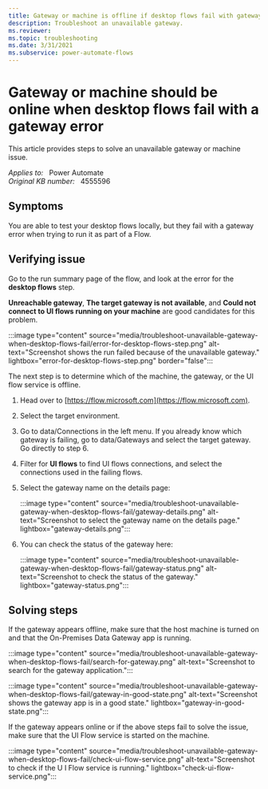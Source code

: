 ```yaml
---
title: Gateway or machine is offline if desktop flows fail with gateway error
description: Troubleshoot an unavailable gateway.
ms.reviewer: 
ms.topic: troubleshooting
ms.date: 3/31/2021
ms.subservice: power-automate-flows
---
```

# Gateway or machine should be online when desktop flows fail with a gateway error

This article provides steps to solve an unavailable gateway or machine issue.

_Applies to:_ &nbsp; Power Automate  
_Original KB number:_ &nbsp; 4555596

## Symptoms

You are able to test your desktop flows locally, but they fail with a gateway error when trying to run it as part of a Flow.

## Verifying issue

Go to the run summary page of the flow, and look at the error for the **desktop flows** step.

**Unreachable gateway**, **The target gateway is not available**, and **Could not connect to UI flows running on your machine** are good candidates for this problem.

:::image type="content" source="media/troubleshoot-unavailable-gateway-when-desktop-flows-fail/error-for-desktop-flows-step.png" alt-text="Screenshot shows the run failed because of the unavailable gateway." lightbox="error-for-desktop-flows-step.png" border="false":::

The next step is to determine which of the machine, the gateway, or the UI flow service is offline.

1. Head over to [https://flow.microsoft.com](https://flow.microsoft.com).
2. Select the target environment.
3. Go to data/Connections in the left menu. If you already know which gateway is failing, go to data/Gateways and select the target gateway. Go directly to step 6.
4. Filter for **UI flows** to find UI flows connections, and select the connections used in the failing flows.
5. Select the gateway name on the details page:

   :::image type="content" source="media/troubleshoot-unavailable-gateway-when-desktop-flows-fail/gateway-details.png" alt-text="Screenshot to select the gateway name on the details page." lightbox="gateway-details.png":::

6. You can check the status of the gateway here:

   :::image type="content" source="media/troubleshoot-unavailable-gateway-when-desktop-flows-fail/gateway-status.png" alt-text="Screenshot to check the status of the gateway." lightbox="gateway-status.png":::

## Solving steps

If the gateway appears offline, make sure that the host machine is turned on and that the On-Premises Data Gateway app is running.

:::image type="content" source="media/troubleshoot-unavailable-gateway-when-desktop-flows-fail/search-for-gateway.png" alt-text="Screenshot to search for the gateway application.":::

:::image type="content" source="media/troubleshoot-unavailable-gateway-when-desktop-flows-fail/gateway-in-good-state.png" alt-text="Screenshot shows the gateway app is in a good state." lightbox="gateway-in-good-state.png":::

If the gateway appears online or if the above steps fail to solve the issue, make sure that the UI Flow service is started on the machine.

:::image type="content" source="media/troubleshoot-unavailable-gateway-when-desktop-flows-fail/check-ui-flow-service.png" alt-text="Screenshot to check if the U I Flow service is running." lightbox="check-ui-flow-service.png":::
